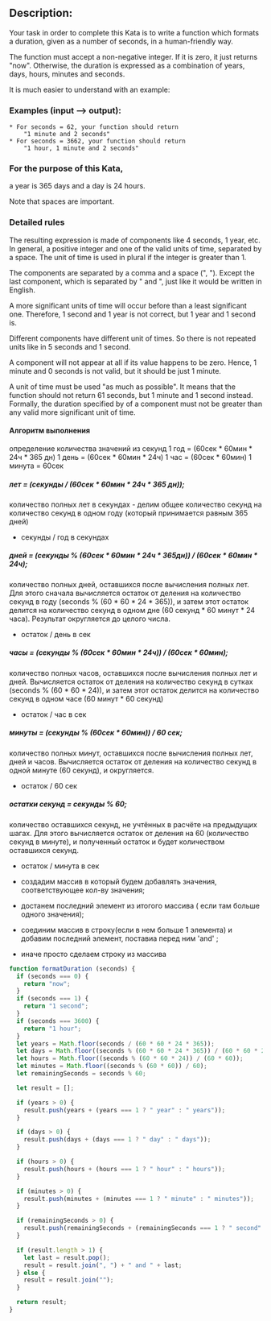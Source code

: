 
## Description:
Your task in order to complete this Kata is to write a function which formats a duration, given as a number of seconds, in a human-friendly way.

The function must accept a non-negative integer. If it is zero, it just returns "now". Otherwise, the duration is expressed as a combination of years, days, hours, minutes and seconds.

It is much easier to understand with an example:

### Examples (input --> output):

```
* For seconds = 62, your function should return
    "1 minute and 2 seconds"
* For seconds = 3662, your function should return
    "1 hour, 1 minute and 2 seconds"
```
### For the purpose of this Kata,
a year is 365 days and a day is 24 hours.

Note that spaces are important.


### Detailed rules
The resulting expression is made of components like 4 seconds, 1 year, etc. In general, a positive integer and one of the valid units of time, separated by a space. The unit of time is used in plural if the integer is greater than 1.

The components are separated by a comma and a space (", "). Except the last component, which is separated by " and ", just like it would be written in English.

A more significant units of time will occur before than a least significant one. Therefore, 1 second and 1 year is not correct, but 1 year and 1 second is.

Different components have different unit of times. So there is not repeated units like in 5 seconds and 1 second.

A component will not appear at all if its value happens to be zero. Hence, 1 minute and 0 seconds is not valid, but it should be just 1 minute.

A unit of time must be used "as much as possible". It means that the function should not return 61 seconds, but 1 minute and 1 second instead. Formally, the duration specified by of a component must not be greater than any valid more significant unit of time.

#### Алгоритм выполнения
определение количества значений из секунд
1 год = (60сек * 60мин * 24ч * 365 дн)
1 день = (60сек * 60мин * 24ч)
1 час = (60сек * 60мин)
1 минута = 60сек


##### лет = (секунды /   (60сек * 60мин * 24ч * 365 дн));
количество полных лет в секундах - делим общее количество секунд на количество секунд в одном году
 (который принимается равным 365 дней)
- секунды / год в секундах

##### дней = (секунды % (60сек * 60мин * 24ч * 365дн)) / (60сек * 60мин * 24ч);
количество полных дней, оставшихся после вычисления полных лет. Для этого сначала вычисляется остаток от деления на количество секунд в году (seconds % (60 * 60 * 24 * 365)), и затем этот остаток делится на количество секунд в одном дне (60 секунд * 60 минут * 24 часа). Результат округляется до целого числа.
- остаток / день в сек


##### часы = (секунды % (60сек * 60мин * 24ч)) /  (60сек * 60мин);
количество полных часов, оставшихся после вычисления полных лет и дней. Вычисляется остаток от деления на количество секунд в сутках (seconds % (60 * 60 * 24)), и затем этот остаток делится на количество секунд в одном часе
(60 минут * 60 секунд)
- остаток / час в сек

##### минуты = (секунды % (60сек * 60мин))  / 60 сек;
количество полных минут, оставшихся после вычисления полных лет, дней и часов.
Вычисляется остаток от деления на количество секунд в одной минуте (60 секунд), и округляется.
- остаток / 60 сек


##### остатки секунд = секунды % 60;
количество оставшихся секунд, не учтённых в расчёте на предыдущих шагах. Для этого вычисляется остаток от деления на 60 (количество секунд в минуте), и полученный остаток и будет количеством оставшихся секунд.
- остаток / минута в сек

- создадим массив в который будем добавлять значения, соответствующее кол-ву значения;
- достанем последний элемент из итогого массивa ( если там больше одного значения);
- соединим массив в строку(если в нем больше 1 элемента) и добавим последний элемент, поставиа перед ним 'and' ;
- иначе просто сделаем строку из массива


```javascript
function formatDuration (seconds) {
  if (seconds === 0) {
    return "now";
  }
  if (seconds === 1) {
    return "1 second";
  }
  if (seconds === 3600) {
    return "1 hour";
  }
  let years = Math.floor(seconds / (60 * 60 * 24 * 365));
  let days = Math.floor((seconds % (60 * 60 * 24 * 365)) / (60 * 60 * 24));
  let hours = Math.floor((seconds % (60 * 60 * 24)) / (60 * 60));
  let minutes = Math.floor((seconds % (60 * 60)) / 60);
  let remainingSeconds = seconds % 60;

  let result = [];

  if (years > 0) {
    result.push(years + (years === 1 ? " year" : " years"));
  }

  if (days > 0) {
    result.push(days + (days === 1 ? " day" : " days"));
  }

  if (hours > 0) {
    result.push(hours + (hours === 1 ? " hour" : " hours"));
  }

  if (minutes > 0) {
    result.push(minutes + (minutes === 1 ? " minute" : " minutes"));
  }

  if (remainingSeconds > 0) {
    result.push(remainingSeconds + (remainingSeconds === 1 ? " second" : " seconds"));
  }

  if (result.length > 1) {
    let last = result.pop();
    result = result.join(", ") + " and " + last;
  } else {
    result = result.join("");
  }

  return result;
}

```
